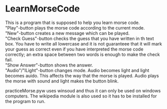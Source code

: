 # LearnMorseCode

This is a program that is supposed to help you learn morse code.  
"Play"-button plays the morse code according to the current mode.  
"New"-button creates a new message which can be played.  
"Check Guess"-button checks the guess that you have written in th text box. You have to write all lowercase and it is not guaranteee that it will mark your guess as correct even if you have interpreted the morse code correctly; an extra space between two words is enough to make the check fail.  
"Show Answer"-button shows the answer.  
"Audio"/"lLight"-button changes mode. Audio becomes light and  light becomes auido. This affects the way that the morse is played. Audio plays the morse with sound and light makes the button blink.  

practiceMorse.pyw uses winsoud and thus it can only be used on windows computers. The wikipedia module is also used so it has to be installed for the program to run.  
